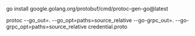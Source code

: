 go install google.golang.org/protobuf/cmd/protoc-gen-go@latest

protoc --go_out=. --go_opt=paths=source_relative --go-grpc_out=. --go-grpc_opt=paths=source_relative credential.proto